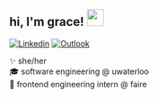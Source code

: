 ## hi, I'm grace!  <img src="https://raw.githubusercontent.com/MartinHeinz/MartinHeinz/master/wave.gif" width="30px">

[![Linkedin](https://img.shields.io/badge/-gracewgao-222222?style=flat-square&logo=Linkedin&logoColor=white&link=https://www.linkedin.com/in/gracewgao/)](https://www.linkedin.com/in/gracewgao/)
[![Outlook](https://img.shields.io/badge/-gracewgao@gmail.com-222222?style=flat&logo=Gmail&logoColor=white&link=mailto:gracewgao@gmail.com)](mailto:gracewgao@gmail.com)

✨ she/her <br />
🎓 software engineering @ uwaterloo <br />
🌱 frontend engineering intern @ faire <br />

<!--
**gracewgao/gracewgao** is a ✨ _special_ ✨ repository because its `README.md` (this file) appears on your GitHub profile.

Here are some ideas to get you started:

- 🔭 I’m currently working on ...
- 👯 I’m looking to collaborate on ...
- 🤔 I’m looking for help with ...
-->
